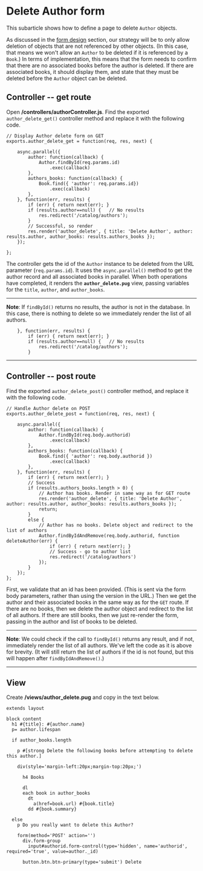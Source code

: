 # Delete Author form

This subarticle shows how to define a page to delete `Author` objects.

As discussed in the [form design]() section, our strategy will be to only allow deletion of objects that are not referenced by other objects. (In this case, that means we won't allow an `Author` to be deleted if it is referenced by a `Book`.) In terms of implementation, this means that the form needs to confirm that there are no associated books before the author is deleted. If there are associated books, it should display them, and state that they must be deleted before the `Author` object can be deleted.

## Controller -- get route

Open **/controllers/authorController.js**. Find the exported `author_delete_get()` controller method and replace it with the following code.
```
// Display Author delete form on GET
exports.author_delete_get = function(req, res, next) {
    
    async.parallel({
        author: function(callback) {
            Author.findById(req.params.id)
                .exec(callback)
        },
        authors_books: function(callback) {
            Book.find({ 'author': req.params.id})
                .exec(callback)
        },
    }, function(err, results) {
        if (err) { return next(err); }
        if (results.author==null) {   // No results
            res.redirect('/catalog/authors');
        }
        // Successful, so render
        res.render('author_delete', { title: 'Delete Author', author: results.author, author_books: results.authors_books });
    });
    
};
```
The controller gets the id of the `Author` instance to be deleted from the URL parameter (`req.params.id`). It uses the `async.parallel()` method to get the author record and all associated books in parallel. When both operations have completed, it renders the **`author_delete.pug`** view, passing variables for the `title`, `author`, and `author_books`.

<hr>

**Note**: If `findById()` returns no results, the author is not in the database. In this case, there is nothing to delete so we immediately render the list of all authors.
```
    }, function(err, results) {
        if (err) { return next(err); }
        if (results.author==null) {   // No results
            res.redirect('/catalog/authors');
        }
```

<hr>

## Controller -- post route

Find the exported `author_delete_post()` controller method, and replace it with the following code.
```
// Handle Author delete on POST
exports.author_delete_post = function(req, res, next) {
    
    async.parallel({
        author: function(callback) {
            Author.findById(req.body.authorid)
                .exec(callback)
        },
        authors_books: function(callback) {
            Book.find({ 'author': req.body.authorid })
                .exec(callback)
        },
    }, function(err, results) {
        if (err) { return next(err); }
        // Success
        if (results.authors_books.length > 0) {
            // Author has books. Render in same way as for GET route 
            res.render('author_delete', { title: 'Delete Author', author: results.author, author_books: results.authors_books });
            return;
        }
        else {
            // Author has no books. Delete object and redirect to the list of authors
            Author.findByIdAndRemove(req.body.authorid, function deleteAuthor(err) {
                if (err) { return next(err); }
                // Success - go to author list
                res.redirect('/catalog/authors')
            });
        }
    });
};
```
First, we validate that an id has been provided. (This is sent via the form body parameters, rather than using the version in the URL.) Then we get the author and their associated books in the same way as for the `GET` route. If there are no books, then we delete the author object and redirect to the list of all authors. If there are still books, then we just re-render the form, passing in the author and list of books to be deleted.

<hr>

**Note**: We could check if the call to `findById()` returns any result, and if not, immediately render the list of all authors. We've left the code as it is above for brevity. (It will still return the list of authors if the id is not found, but this will happen after `findByIdAndRemove()`.)

<hr>

## View

Create **/views/author_delete.pug** and copy in the text below.
```
extends layout 

block content 
  h1 #{title}: #{author.name} 
  p= author.lifespan 

  if author_books.length 

    p #[strong Delete the following books before attempting to delete this author.] 

    div(style='margin-left:20px;margin-top:20px;')

      h4 Books 

      dl 
      each book in author_books 
        dt 
          a(href=book.url) #{book.title} 
        dd #{book.summary} 

  else 
    p Do you really want to delete this Author? 

    form(method='POST' action='')
      div.form-group 
        input#authorid.form-control(type='hidden', name='authorid', required='true', value=author._id) 

      button.btn.btn-primary(type='submit') Delete
```
